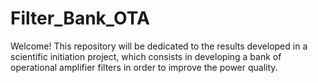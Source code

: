 # Filter_Bank_OTA
Welcome! This repository will be dedicated to the results developed in a scientific initiation project, which consists in developing a bank of operational amplifier filters in order to improve the power quality.
